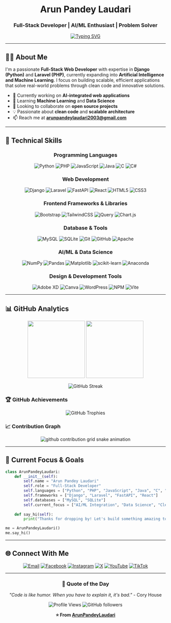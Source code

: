 <div align="center">

# Arun Pandey Laudari
### Full-Stack Developer | AI/ML Enthusiast | Problem Solver

[![Typing SVG](https://readme-typing-svg.herokuapp.com?font=Fira+Code&pause=1000&color=2196F3&center=true&vCenter=true&width=435&lines=Full-Stack+Web+Developer;Django+%26+Laravel+Expert;AI%2FML+Enthusiast;Always+Learning+New+Technologies)](https://git.io/typing-svg)

</div>

---

## 👨‍💻 About Me

I'm a passionate **Full-Stack Web Developer** with expertise in **Django (Python)** and **Laravel (PHP)**, currently expanding into **Artificial Intelligence and Machine Learning**. I focus on building scalable, efficient applications that solve real-world problems through clean code and innovative solutions.

- 🔭 Currently working on **AI-integrated web applications**
- 🌱 Learning **Machine Learning** and **Data Science**
- 👯 Looking to collaborate on **open source projects**
- 💡 Passionate about **clean code** and **scalable architecture**
- 📫 Reach me at **arunpandeylaudari2003@gmail.com**

---

## 🚀 Technical Skills

<div align="center">

### Programming Languages
![Python](https://img.shields.io/badge/Python-FFD43B?style=for-the-badge&logo=python&logoColor=blue)
![PHP](https://img.shields.io/badge/PHP-777BB4?style=for-the-badge&logo=php&logoColor=white)
![JavaScript](https://img.shields.io/badge/JavaScript-323330?style=for-the-badge&logo=javascript&logoColor=F7DF1E)
![Java](https://img.shields.io/badge/Java-ED8B00?style=for-the-badge&logo=openjdk&logoColor=white)
![C](https://img.shields.io/badge/C-00599C?style=for-the-badge&logo=c&logoColor=white)
![C#](https://img.shields.io/badge/C%23-239120?style=for-the-badge&logo=c-sharp&logoColor=white)

### Web Development
![Django](https://img.shields.io/badge/Django-092E20?style=for-the-badge&logo=django&logoColor=green)
![Laravel](https://img.shields.io/badge/Laravel-FF2D20?style=for-the-badge&logo=laravel&logoColor=white)
![FastAPI](https://img.shields.io/badge/FastAPI-005571?style=for-the-badge&logo=fastapi)
![React](https://img.shields.io/badge/React-20232A?style=for-the-badge&logo=react&logoColor=61DAFB)
![HTML5](https://img.shields.io/badge/HTML5-E34F26?style=for-the-badge&logo=html5&logoColor=white)
![CSS3](https://img.shields.io/badge/CSS3-1572B6?style=for-the-badge&logo=css3&logoColor=white)

### Frontend Frameworks & Libraries
![Bootstrap](https://img.shields.io/badge/Bootstrap-563D7C?style=for-the-badge&logo=bootstrap&logoColor=white)
![TailwindCSS](https://img.shields.io/badge/Tailwind_CSS-38B2AC?style=for-the-badge&logo=tailwind-css&logoColor=white)
![jQuery](https://img.shields.io/badge/jQuery-0769AD?style=for-the-badge&logo=jquery&logoColor=white)
![Chart.js](https://img.shields.io/badge/Chart.js-FF6384?style=for-the-badge&logo=chartdotjs&logoColor=white)

### Database & Tools
![MySQL](https://img.shields.io/badge/MySQL-005C84?style=for-the-badge&logo=mysql&logoColor=white)
![SQLite](https://img.shields.io/badge/SQLite-07405E?style=for-the-badge&logo=sqlite&logoColor=white)
![Git](https://img.shields.io/badge/GIT-E44C30?style=for-the-badge&logo=git&logoColor=white)
![GitHub](https://img.shields.io/badge/GitHub-100000?style=for-the-badge&logo=github&logoColor=white)
![Apache](https://img.shields.io/badge/Apache-D22128?style=for-the-badge&logo=Apache&logoColor=white)

### AI/ML & Data Science
![NumPy](https://img.shields.io/badge/Numpy-777BB4?style=for-the-badge&logo=numpy&logoColor=white)
![Pandas](https://img.shields.io/badge/Pandas-2C2D72?style=for-the-badge&logo=pandas&logoColor=white)
![Matplotlib](https://img.shields.io/badge/Matplotlib-11557c?style=for-the-badge&logo=python&logoColor=white)
![scikit-learn](https://img.shields.io/badge/scikit_learn-F7931E?style=for-the-badge&logo=scikit-learn&logoColor=white)
![Anaconda](https://img.shields.io/badge/Anaconda-44A833?style=for-the-badge&logo=anaconda&logoColor=white)

### Design & Development Tools
![Adobe XD](https://img.shields.io/badge/Adobe%20XD-470137?style=for-the-badge&logo=Adobe%20XD&logoColor=#FF61F6)
![Canva](https://img.shields.io/badge/Canva-%2300C4CC.svg?&style=for-the-badge&logo=Canva&logoColor=white)
![WordPress](https://img.shields.io/badge/WordPress-21759B?style=for-the-badge&logo=wordpress&logoColor=white)
![NPM](https://img.shields.io/badge/npm-CB3837?style=for-the-badge&logo=npm&logoColor=white)
![Vite](https://img.shields.io/badge/Vite-B73BFE?style=for-the-badge&logo=vite&logoColor=FFD62E)

</div>

---

## 📊 GitHub Analytics

<div align="center">

<img height="180em" src="https://github-readme-stats.vercel.app/api?username=ArunPandeyLaudari&show_icons=true&theme=github_dark&include_all_commits=true&count_private=true&hide_border=true&bg_color=0d1117&title_color=58a6ff&text_color=c9d1d9&icon_color=58a6ff"/>

<img height="180em" src="https://github-readme-stats.vercel.app/api/top-langs/?username=ArunPandeyLaudari&layout=compact&theme=github_dark&hide_border=true&bg_color=0d1117&title_color=58a6ff&text_color=c9d1d9"/>

</div>

<div align="center">

![GitHub Streak](https://streak-stats.demolab.com?user=ArunPandeyLaudari&theme=github-dark-blue&hide_border=true&background=0D1117&stroke=58A6FF&ring=58A6FF&fire=FF7B72&currStreakLabel=C9D1D9&sideLabels=C9D1D9&currStreakNum=C9D1D9&sideNums=C9D1D9&dates=C9D1D9)

</div>

### 🏆 GitHub Achievements

<div align="center">

![GitHub Trophies](https://github-profile-trophy.vercel.app/?username=ArunPandeyLaudari&theme=github_dark&no-frame=true&no-bg=false&margin-w=4&column=7)

</div>

### 📈 Contribution Graph

<div align="center">

<picture>
  <source media="(prefers-color-scheme: dark)" srcset="https://raw.githubusercontent.com/ArunPandeyLaudari/ArunPandeyLaudari/output/github-contribution-grid-snake-dark.svg">
  <source media="(prefers-color-scheme: light)" srcset="https://raw.githubusercontent.com/ArunPandeyLaudari/ArunPandeyLaudari/output/github-contribution-grid-snake.svg">
  <img alt="github contribution grid snake animation" src="https://raw.githubusercontent.com/ArunPandeyLaudari/ArunPandeyLaudari/output/github-contribution-grid-snake.svg">
</picture>

</div>

---

## 🎯 Current Focus & Goals

```python
class ArunPandeyLaudari:
    def __init__(self):
        self.name = "Arun Pandey Laudari"
        self.role = "Full-Stack Developer"
        self.languages = ["Python", "PHP", "JavaScript", "Java", "C", "C#"]
        self.frameworks = ["Django", "Laravel", "FastAPI", "React"]
        self.databases = ["MySQL", "SQLite"]
        self.current_focus = ["AI/ML Integration", "Data Science", "Clean Architecture"]
        
    def say_hi(self):
        print("Thanks for dropping by! Let's build something amazing together.")

me = ArunPandeyLaudari()
me.say_hi()
```

---

## 🌐 Connect With Me

<div align="center">

[![Email](https://img.shields.io/badge/Email-D14836?style=for-the-badge&logo=gmail&logoColor=white)](mailto:arunpandeylaudari2003@gmail.com)
[![Facebook](https://img.shields.io/badge/Facebook-1877F2?style=for-the-badge&logo=facebook&logoColor=white)](https://facebook.com/arun.pandey.laudari)
[![Instagram](https://img.shields.io/badge/Instagram-E4405F?style=for-the-badge&logo=instagram&logoColor=white)](https://instagram.com/arunlaudari1)
[![X](https://img.shields.io/badge/X-000000?style=for-the-badge&logo=x&logoColor=white)](https://x.com/arunpandeylaudari)
[![YouTube](https://img.shields.io/badge/YouTube-FF0000?style=for-the-badge&logo=youtube&logoColor=white)](https://youtube.com/@arunpandeylaudari)
[![TikTok](https://img.shields.io/badge/TikTok-000000?style=for-the-badge&logo=tiktok&logoColor=white)](https://tiktok.com/@arunpandeylaudari)

</div>

---

<div align="center">

### 💭 Quote of the Day
*"Code is like humor. When you have to explain it, it's bad."* - Cory House

![Profile Views](https://komarev.com/ghpvc/?username=ArunPandeyLaudari&color=0e75b6&style=for-the-badge)
![GitHub followers](https://img.shields.io/github/followers/ArunPandeyLaudari?style=for-the-badge&color=0e75b6)

**⭐ From [ArunPandeyLaudari](https://github.com/ArunPandeyLaudari)**

</div>

